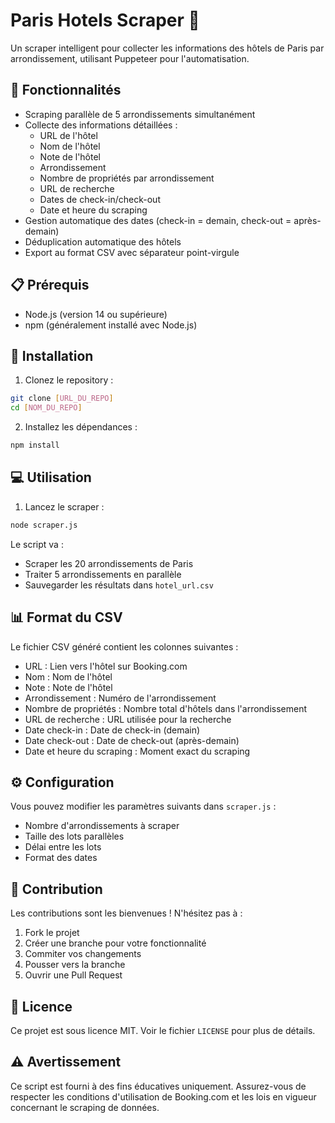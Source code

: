 # Paris Hotels Scraper 🏨

Un scraper intelligent pour collecter les informations des hôtels de Paris par arrondissement, utilisant Puppeteer pour l'automatisation.

## 🌟 Fonctionnalités

- Scraping parallèle de 5 arrondissements simultanément
- Collecte des informations détaillées :
  - URL de l'hôtel
  - Nom de l'hôtel
  - Note de l'hôtel
  - Arrondissement
  - Nombre de propriétés par arrondissement
  - URL de recherche
  - Dates de check-in/check-out
  - Date et heure du scraping
- Gestion automatique des dates (check-in = demain, check-out = après-demain)
- Déduplication automatique des hôtels
- Export au format CSV avec séparateur point-virgule

## 📋 Prérequis

- Node.js (version 14 ou supérieure)
- npm (généralement installé avec Node.js)

## 🚀 Installation

1. Clonez le repository :
```bash
git clone [URL_DU_REPO]
cd [NOM_DU_REPO]
```

2. Installez les dépendances :
```bash
npm install
```

## 💻 Utilisation

1. Lancez le scraper :
```bash
node scraper.js
```

Le script va :
- Scraper les 20 arrondissements de Paris
- Traiter 5 arrondissements en parallèle
- Sauvegarder les résultats dans `hotel_url.csv`

## 📊 Format du CSV

Le fichier CSV généré contient les colonnes suivantes :
- URL : Lien vers l'hôtel sur Booking.com
- Nom : Nom de l'hôtel
- Note : Note de l'hôtel
- Arrondissement : Numéro de l'arrondissement
- Nombre de propriétés : Nombre total d'hôtels dans l'arrondissement
- URL de recherche : URL utilisée pour la recherche
- Date check-in : Date de check-in (demain)
- Date check-out : Date de check-out (après-demain)
- Date et heure du scraping : Moment exact du scraping

## ⚙️ Configuration

Vous pouvez modifier les paramètres suivants dans `scraper.js` :
- Nombre d'arrondissements à scraper
- Taille des lots parallèles
- Délai entre les lots
- Format des dates

## 🤝 Contribution

Les contributions sont les bienvenues ! N'hésitez pas à :
1. Fork le projet
2. Créer une branche pour votre fonctionnalité
3. Commiter vos changements
4. Pousser vers la branche
5. Ouvrir une Pull Request

## 📝 Licence

Ce projet est sous licence MIT. Voir le fichier `LICENSE` pour plus de détails.

## ⚠️ Avertissement

Ce script est fourni à des fins éducatives uniquement. Assurez-vous de respecter les conditions d'utilisation de Booking.com et les lois en vigueur concernant le scraping de données. 